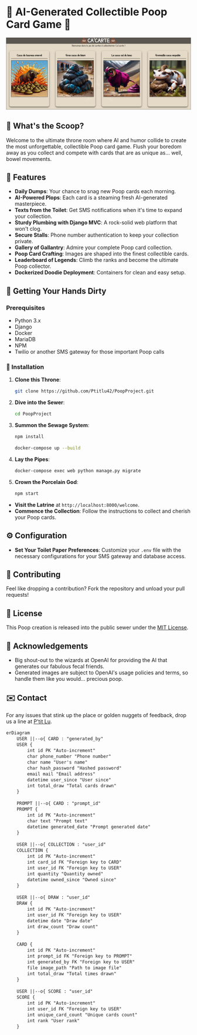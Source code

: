 # 💩 AI-Generated Collectible Poop Card Game 💩
![alt text](image.png)

## 🚽 What's the Scoop?
Welcome to the ultimate throne room where AI and humor collide to create the most unforgettable, collectible Poop card game. Flush your boredom away as you collect and compete with cards that are as unique as... well, bowel movements.

## 🧻 Features
- **Daily Dumps**: Your chance to snag new Poop cards each morning.
- **AI-Powered Plops**: Each card is a steaming fresh AI-generated masterpiece.
- **Texts from the Toilet**: Get SMS notifications when it's time to expand your collection.
- **Sturdy Plumbing with Django MVC**: A rock-solid web platform that won't clog.
- **Secure Stalls**: Phone number authentication to keep your collection private.
- **Gallery of Gallantry**: Admire your complete Poop card collection.
- **Poop Card Crafting**: Images are shaped into the finest collectible cards.
- **Leaderboard of Legends**: Climb the ranks and become the ultimate Poop collector.
- **Dockerized Doodie Deployment**: Containers for clean and easy setup.

## 🧼 Getting Your Hands Dirty

### Prerequisites
- Python 3.x
- Django
- Docker
- MariaDB
- NPM
- Twilio or another SMS gateway for those important Poop calls

### 🛁 Installation
1. **Clone this Throne**:
   ```bash
   git clone https://github.com/Ptitlu42/PoopProject.git
   ```
2. **Dive into the Sewer**:
   ```bash
   cd PoopProject
   ```
3. **Summon the Sewage System**:
   ```bash
   npm install
   ```
   ```bash
   docker-compose up --build
   ```
4. **Lay the Pipes**:
   ```bash
   docker-compose exec web python manage.py migrate
   ```
5. **Crown the Porcelain God**:
   ```bash
   npm start
   ```
- **Visit the Latrine** at `http://localhost:8000/welcome`.
- **Commence the Collection**: Follow the instructions to collect and cherish your Poop cards.

## ⚙️ Configuration
- **Set Your Toilet Paper Preferences**: Customize your `.env` file with the necessary configurations for your SMS gateway and database access.

## 🤝 Contributing
Feel like dropping a contribution? Fork the repository and unload your pull requests!

## 📜 License
This Poop creation is released into the public sewer under the [MIT License](LICENSE).

## 🙌 Acknowledgements
- Big shout-out to the wizards at OpenAI for providing the AI that generates our fabulous fecal friends.
- Generated images are subject to OpenAI's usage policies and terms, so handle them like you would... precious poop.

## ✉️ Contact
For any issues that stink up the place or golden nuggets of feedback, drop us a line at [P'tit Lu](mailto:lucas.beyer@gmx.fr).

```mermaid
erDiagram
    USER ||--o{ CARD : "generated_by"
    USER {
        int id PK "Auto-increment"
        char phone_number "Phone number"
        char name "User's name"
        char hash_password "Hashed password"
        email mail "Email address"
        datetime user_since "User since"
        int total_draw "Total cards drawn"
    }
    
    PROMPT ||--o{ CARD : "prompt_id"
    PROMPT {
        int id PK "Auto-increment"
        char text "Prompt text"
        datetime generated_date "Prompt generated date"
    }
    
    USER ||--o{ COLLECTION : "user_id"
    COLLECTION {
        int id PK "Auto-increment"
        int card_id FK "Foreign key to CARD"
        int user_id FK "Foreign key to USER"
        int quantity "Quantity owned"
        datetime owned_since "Owned since"
    }
    
    USER ||--o{ DRAW : "user_id"
    DRAW {
        int id PK "Auto-increment"
        int user_id FK "Foreign key to USER"
        datetime date "Draw date"
        int draw_count "Draw count"
    }
    
    CARD {
        int id PK "Auto-increment"
        int prompt_id FK "Foreign key to PROMPT"
        int generated_by FK "Foreign key to USER"
        file image_path "Path to image file"
        int total_draw "Total times drawn"
    }
    
    USER ||--o{ SCORE : "user_id"
    SCORE {
        int id PK "Auto-increment"
        int user_id FK "Foreign key to USER"
        int unique_card_count "Unique cards count"
        int rank "User rank"
    }
```